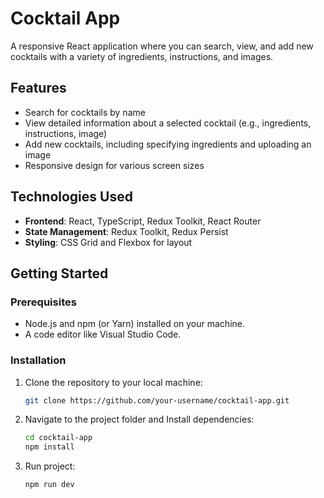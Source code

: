 # Cocktail App

A responsive React application where you can search, view, and add new cocktails with a variety of ingredients, instructions, and images.

## Features

- Search for cocktails by name
- View detailed information about a selected cocktail (e.g., ingredients, instructions, image)
- Add new cocktails, including specifying ingredients and uploading an image
- Responsive design for various screen sizes

## Technologies Used

- **Frontend**: React, TypeScript, Redux Toolkit, React Router
- **State Management**: Redux Toolkit, Redux Persist
- **Styling**: CSS Grid and Flexbox for layout

## Getting Started

### Prerequisites

- Node.js and npm (or Yarn) installed on your machine.
- A code editor like Visual Studio Code.

### Installation

1. Clone the repository to your local machine:

   ```bash
   git clone https://github.com/your-username/cocktail-app.git
   ```

2. Navigate to the project folder and Install dependencies:

   ```bash
   cd cocktail-app
   npm install
   ```

3. Run project:
   ```bash
   npm run dev
   ```
